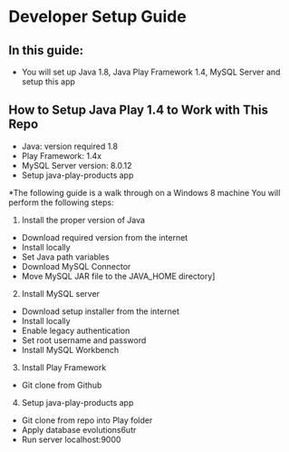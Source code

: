 # Developer Setup Guide

## In this guide:
+ You will set up Java 1.8, Java Play Framework 1.4, MySQL Server and setup this app

## How to Setup Java Play 1.4 to Work with This Repo
+	Java: version required 1.8
+	Play Framework: 1.4x
+	MySQL Server version: 8.0.12
+ Setup java-play-products app

*The following guide is a walk through on a Windows 8 machine
You will perform the following steps:
1) Install the proper version of Java
+	Download required version from the internet
+	Install locally
+ Set Java path variables
+	Download MySQL Connector
+	Move MySQL JAR file to the JAVA_HOME directory]

2) Install MySQL server
+	Download setup installer from the internet
+	Install locally
+ Enable legacy authentication
+	Set root username and password
+	Install MySQL Workbench

3) Install Play Framework
+	Git clone from Github

4) Setup java-play-products app
+	Git clone from repo into Play folder
+	Apply database evolutions6utr
+	Run server localhost:9000

